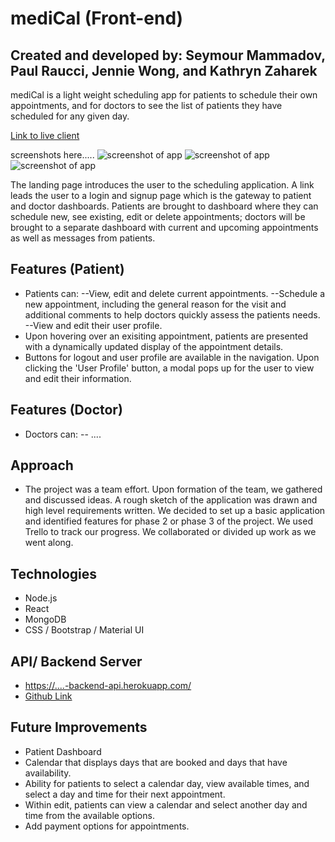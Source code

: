 # mediCal (Front-end)
## Created and developed by: Seymour Mammadov, Paul Raucci, Jennie Wong, and Kathryn Zaharek

mediCal is a light weight scheduling app for patients to schedule their own appointments, and for doctors to see the list of patients they have scheduled for any given day. 

[Link to live client](http:......)

screenshots here.....
![screenshot of app](screenshot-01.png 'Screenshot 1')
![screenshot of app](screenshot-02.png 'Screenshot 2')
![screenshot of app](screenshot-03.png 'Screenshot 3')

The landing page introduces the user to the scheduling application. A link leads the user to a login and signup page which is the gateway to patient and doctor dashboards. Patients are brought to dashboard where they can schedule new, see existing, edit or delete appointments; doctors will be brought to a separate dashboard with current and upcoming appointments as well as messages from patients. 

## Features (Patient)
- Patients can: 
--View, edit and delete current appointments.
--Schedule a new appointment, including the general reason for the visit and additional comments to help doctors quickly assess the patients needs.
--View and edit their user profile. 
- Upon hovering over an exisiting appointment, patients are presented with a dynamically updated display of the appointment details. 
- Buttons for logout and user profile are available in the navigation. Upon clicking the 'User Profile' button, a modal pops up for the user to view and edit their information.

## Features (Doctor)
- Doctors can:
-- ....

## Approach
- The project was a team effort. Upon formation of the team, we gathered and discussed ideas. A rough sketch of the application was drawn and high level requirements written. We decided to set up a basic application and identified features for phase 2 or phase 3 of the project. We used Trello to track our progress. We collaborated or divided up work as we went along. 

## Technologies
- Node.js
- React
- MongoDB
- CSS / Bootstrap / Material UI

## API/ Backend Server
- [https://....-backend-api.herokuapp.com/](https://....-backend-api.herokuapp.com/)
- [Github Link](https://github.com/....)

## Future Improvements
- Patient Dashboard
- Calendar that displays days that are booked and days that have availability. 
- Ability for patients to select a calendar day, view available times, and select a day and time for their next appointment.
- Within edit, patients can view a calendar and select another day and time from the available options. 
- Add payment options for appointments. 
